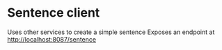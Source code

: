 # Sentence client
Uses other services to create a simple sentence
Exposes an endpoint at <http://localhost:8087/sentence>
